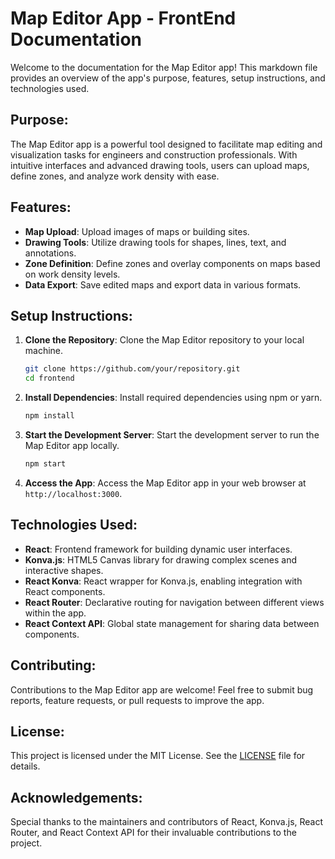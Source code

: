 # Map Editor App - FrontEnd Documentation 

Welcome to the documentation for the Map Editor app! This markdown file provides an overview of the app's purpose, features, setup instructions, and technologies used.

## Purpose:

The Map Editor app is a powerful tool designed to facilitate map editing and visualization tasks for engineers and construction professionals. With intuitive interfaces and advanced drawing tools, users can upload maps, define zones, and analyze work density with ease.

## Features:

- **Map Upload**: Upload images of maps or building sites.
- **Drawing Tools**: Utilize drawing tools for shapes, lines, text, and annotations.
- **Zone Definition**: Define zones and overlay components on maps based on work density levels.
- **Data Export**: Save edited maps and export data in various formats.

## Setup Instructions:

1. **Clone the Repository**: Clone the Map Editor repository to your local machine.
   ```bash
   git clone https://github.com/your/repository.git
   cd frontend
   ```

2. **Install Dependencies**: Install required dependencies using npm or yarn.
   ```bash
   npm install
   ```

3. **Start the Development Server**: Start the development server to run the Map Editor app locally.
   ```bash
   npm start
   ```

4. **Access the App**: Access the Map Editor app in your web browser at `http://localhost:3000`.

## Technologies Used:

- **React**: Frontend framework for building dynamic user interfaces.
- **Konva.js**: HTML5 Canvas library for drawing complex scenes and interactive shapes.
- **React Konva**: React wrapper for Konva.js, enabling integration with React components.
- **React Router**: Declarative routing for navigation between different views within the app.
- **React Context API**: Global state management for sharing data between components.

## Contributing:

Contributions to the Map Editor app are welcome! Feel free to submit bug reports, feature requests, or pull requests to improve the app.

## License:

This project is licensed under the MIT License. See the [LICENSE](LICENSE) file for details.

## Acknowledgements:

Special thanks to the maintainers and contributors of React, Konva.js, React Router, and React Context API for their invaluable contributions to the project.
